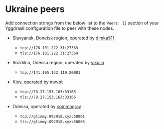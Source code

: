 # Ukraine peers

Add connection strings from the below list to the `Peers: []` section of your
Yggdrasil configuration file to peer with these nodes.

* Slavyansk, Donetsk region, operated by [dimka511](https://t.me/dimka511)
  * `tcp://176.101.222.31:27363`
  * `tls://176.101.222.31:27364`
  
* Rozdilna, Odessa region, operated by [vikulin](https://github.com/vikulin)
  * `tcp://141.105.132.110:20001`

* Kiev, operated by [mvvpt](mvvpt0@bigmir.net)
  * `tcp://78.27.153.163:33165`
  * `tls://78.27.153.163:33166`

* Odessa, operated by [commagray](https://github.com/commagray)
  * `tcp://glimmy.092918.xyz:50001`
  * `tls://glimmy.092918.xyz:58008`
